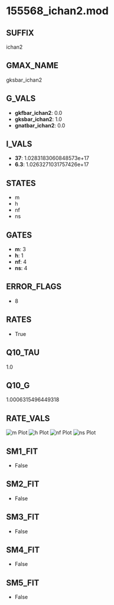 # 155568_ichan2.mod

## SUFFIX

ichan2

## GMAX_NAME

gksbar_ichan2

## G_VALS

- **gkfbar_ichan2**: 0.0
- **gksbar_ichan2**: 1.0
- **gnatbar_ichan2**: 0.0

## I_VALS

- **37**: 1.0283183060848573e+17
- **6.3**: 1.0263271031757426e+17

## STATES

- m
- h
- nf
- ns

## GATES

- **m**: 3
- **h**: 1
- **nf**: 4
- **ns**: 4

## ERROR_FLAGS

- 8

## RATES

- True

## Q10_TAU

1.0

## Q10_G

1.0006315496449318

## RATE_VALS

![m Plot](/Users/pbozelos/Dropbox/icg-Chai-Panos/supermodels/output_markdown_files/K/155568_ichan2.mod/images/m.png)
![h Plot](/Users/pbozelos/Dropbox/icg-Chai-Panos/supermodels/output_markdown_files/K/155568_ichan2.mod/images/h.png)
![nf Plot](/Users/pbozelos/Dropbox/icg-Chai-Panos/supermodels/output_markdown_files/K/155568_ichan2.mod/images/nf.png)
![ns Plot](/Users/pbozelos/Dropbox/icg-Chai-Panos/supermodels/output_markdown_files/K/155568_ichan2.mod/images/ns.png)

## SM1_FIT

- False

## SM2_FIT

- False

## SM3_FIT

- False

## SM4_FIT

- False

## SM5_FIT

- False

